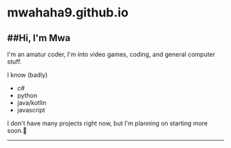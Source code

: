 # mwahaha9.github.io
##Hi, I'm Mwa
---
I'm an amatur coder, I'm into video games, coding, and general computer stuff.

I know (badly) 
- c#
- python
- java/kotlin
- javascript

I don't have many projects right now, but I'm planning on starting more soon.🙂

---
